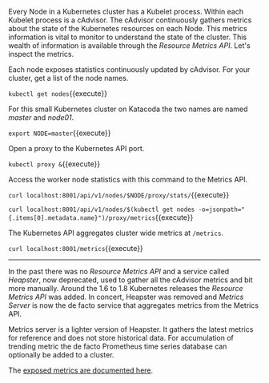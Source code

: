 Every Node in a Kubernetes cluster has a Kubelet process. Within each Kubelet process is a cAdvisor. The cAdvisor continuously gathers metrics about the state of the Kubernetes resources on each Node. This metrics information is vital to monitor to understand the state of the cluster. This wealth of information is available through the _Resource Metrics API_. Let's inspect the metrics.

Each node exposes statistics continuously updated by cAdvisor. For your cluster, get a list of the node names.

`kubectl get nodes`{{execute}}

For this small Kubernetes cluster on Katacoda the two names are named _master_ and _node01_.

`export NODE=master`{{execute}}

Open a proxy to the Kubernetes API port.

`kubectl proxy &`{{execute}}

Access the worker node statistics with this command to the Metrics API.

`curl localhost:8001/api/v1/nodes/$NODE/proxy/stats/`{{execute}}

`curl localhost:8001/api/v1/nodes/$(kubectl get nodes -o=jsonpath="{.items[0].metadata.name}")/proxy/metrics`{{execute}}

The Kubernetes API aggregates cluster wide metrics at `/metrics`.

`curl localhost:8001/metrics`{{execute}}

----

In the past there was no _Resource Metrics API_ and a service called _Heapster_, now deprecated, used to gather all the cAdvisor metrics and bit more manually. Around the 1.6 to 1.8 Kubernetes releases the _Resource Metrics API_ was added. In concert, Heapster was removed and _Metrics Server_ is now the de facto service that aggregates metrics from the Metrics API.

Metrics server is a lighter version of Heapster. It gathers the latest metrics for reference and does not store historical data. For accumulation of trending metric the de facto Prometheus time series database can optionally be added to a cluster.

The [exposed metrics are documented here](https://github.com/kubernetes/kube-state-metrics/tree/master/docs).